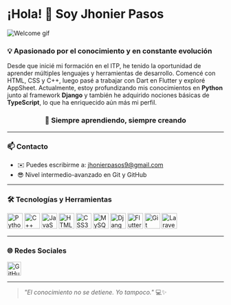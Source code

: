 # ¡Hola! 👋 Soy Jhonier Pasos

![Welcome gif](https://user-images.githubusercontent.com/18350557/176309783-0785949b-9127-417c-8b55-ab5a4333674e.gif)

### 💡 Apasionado por el conocimiento y en constante evolución

Desde que inicié mi formación en el ITP, he tenido la oportunidad de aprender múltiples lenguajes y herramientas de desarrollo. Comencé con HTML, CSS y C++, luego pasé a trabajar con Dart en Flutter y exploré AppSheet. Actualmente, estoy profundizando mis conocimientos en **Python** junto al framework **Django** y también he adquirido nociones básicas de **TypeScript**, lo que ha enriquecido aún más mi perfil.

<h3 align="center">🚀 Siempre aprendiendo, siempre creando</h3>

---

### 📫 Contacto

- ✉️ Puedes escribirme a: [jhonierpasos9@gmail.com](mailto:jhonierpasos9@gmail.com)
- 😎 Nivel intermedio-avanzado en Git y GitHub

---

### 🛠️ Tecnologías y Herramientas

<p align="left">
  <a href="https://www.python.org/" target="_blank"><img src="https://raw.githubusercontent.com/danielcranney/readme-generator/main/public/icons/skills/python-colored.svg" width="36" height="36" alt="Python" /></a>
  <a href="https://docs.microsoft.com/en-us/cpp/" target="_blank"><img src="https://raw.githubusercontent.com/danielcranney/readme-generator/main/public/icons/skills/cplusplus-colored.svg" width="36" height="36" alt="C++" /></a>
  <a href="https://developer.mozilla.org/en-US/docs/Web/JavaScript" target="_blank"><img src="https://raw.githubusercontent.com/danielcranney/readme-generator/main/public/icons/skills/javascript-colored.svg" width="36" height="36" alt="JavaScript" /></a>
  <a href="https://developer.mozilla.org/en-US/docs/Glossary/HTML5" target="_blank"><img src="https://raw.githubusercontent.com/danielcranney/readme-generator/main/public/icons/skills/html5-colored.svg" width="36" height="36" alt="HTML5" /></a>
  <a href="https://www.w3.org/TR/CSS/#css" target="_blank"><img src="https://raw.githubusercontent.com/danielcranney/readme-generator/main/public/icons/skills/css3-colored.svg" width="36" height="36" alt="CSS3" /></a>
  <a href="https://www.mysql.com/" target="_blank"><img src="https://raw.githubusercontent.com/danielcranney/readme-generator/main/public/icons/skills/mysql-colored.svg" width="36" height="36" alt="MySQL" /></a>
  <a href="https://www.djangoproject.com/" target="_blank"><img src="https://cdn.worldvectorlogo.com/logos/django.svg" alt="Django" width="36" height="36"/></a>
  <a href="https://flutter.dev/" target="_blank"><img src="https://raw.githubusercontent.com/danielcranney/readme-generator/main/public/icons/skills/flutter-colored.svg" width="36" height="36" alt="Flutter" /></a>
  <a href="https://git-scm.com/" target="_blank"><img src="https://www.vectorlogo.zone/logos/git-scm/git-scm-icon.svg" width="36" height="36" alt="Git" /></a>
  <a href="https://laravel.com/" target="_blank"><img src="https://raw.githubusercontent.com/danielcranney/readme-generator/main/public/icons/skills/laravel-colored.svg" width="36" height="36" alt="Laravel" /></a>
</p>

---

### 🌐 Redes Sociales

<p align="left">
  <a href="https://github.com/jhonierp" target="_blank">
    <picture>
      <source media="(prefers-color-scheme: dark)" srcset="https://raw.githubusercontent.com/danielcranney/readme-generator/main/public/icons/socials/github-dark.svg" />
      <source media="(prefers-color-scheme: light)" srcset="https://raw.githubusercontent.com/danielcranney/readme-generator/main/public/icons/socials/github.svg" />
      <img src="https://raw.githubusercontent.com/danielcranney/readme-generator/main/public/icons/socials/github.svg" width="32" height="32" alt="GitHub" />
    </picture>
  </a>
</p>

---

> _"El conocimiento no se detiene. Yo tampoco."_ 💻✨
